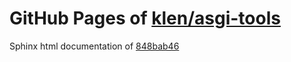 GitHub Pages of [klen/asgi-tools](https://github.com/klen/asgi-tools.git)
===
Sphinx html documentation of [848bab46](https://github.com/klen/asgi-tools/tree/848bab46add1c812f4b3097fd02c830872c218bb)
